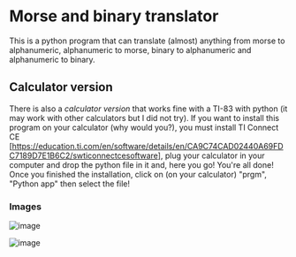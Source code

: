 # Morse and binary translator

This is a python program that can translate (almost) anything from morse to alphanumeric, alphanumeric to morse, binary to alphanumeric and alphanumeric to binary.

## Calculator version

There is also a *calculator version* that works fine with a TI-83 with python (it may work with other calculators but I did not try).
If you want to install this program on your calculator (why  would you?), you must install TI Connect CE [https://education.ti.com/en/software/details/en/CA9C74CAD02440A69FDC7189D7E1B6C2/swticonnectcesoftware],
plug your calculator in your computer and drop the python file in it and, here you go! You're all done! Once you finished the installation, click on (on your calculator) "prgm", "Python app" then select the file!

### Images
![image](https://user-images.githubusercontent.com/105014128/194714663-7e3d7f85-c2d0-4846-8f6a-635e580a1126.png)

![image](https://user-images.githubusercontent.com/105014128/194714439-92047a3a-c19e-4847-875f-cda7b739ec88.png)
